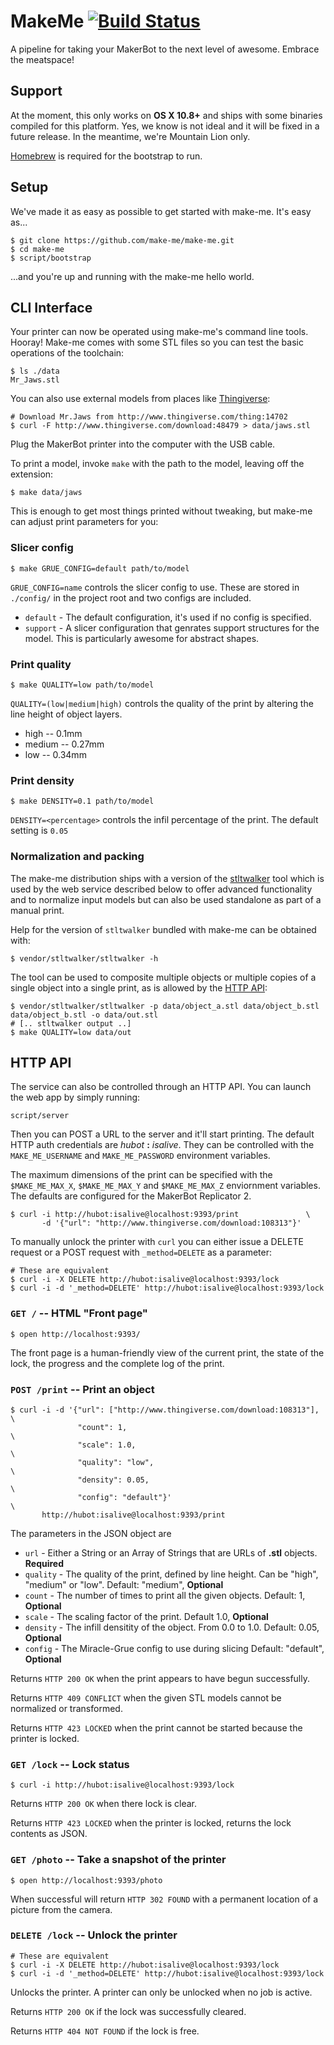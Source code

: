 # MakeMe [![Build Status](https://travis-ci.org/make-me/make-me.png)](https://travis-ci.org/make-me/make-me)
A pipeline for taking your MakerBot to the next level of awesome. Embrace the meatspace!

## Support

At the moment, this only works on **OS X 10.8+** and ships with some binaries
compiled for this platform. Yes, we know is not ideal and it will be
fixed in a future release. In the meantime, we're Mountain Lion only.

[Homebrew](http://mxcl.github.com/homebrew/) is required for the bootstrap to run.

## Setup

We've made it as easy as possible to get started with make-me. It's easy
as...

    $ git clone https://github.com/make-me/make-me.git
    $ cd make-me
    $ script/bootstrap

...and you're up and running with the make-me hello world.

## CLI Interface

Your printer can now be operated using make-me's command line tools.
Hooray! Make-me comes with some STL files so you can test the basic 
operations of the toolchain:

    $ ls ./data
    Mr_Jaws.stl

You can also use external models from places like
[Thingiverse](http://www.thingiverse.com):

    # Download Mr.Jaws from http://www.thingiverse.com/thing:14702
    $ curl -F http://www.thingiverse.com/download:48479 > data/jaws.stl

Plug the MakerBot printer into the computer with the USB cable.

To print a model, invoke `make` with the path to the model, leaving off the
extension:

    $ make data/jaws

This is enough to get most things printed without tweaking, but
make-me can adjust print parameters for you:

### Slicer config

    $ make GRUE_CONFIG=default path/to/model

`GRUE_CONFIG=name` controls the slicer config to use. These are stored in
`./config/` in the project root and two configs are included.

* `default` - The default configuration, it's used if no config is specified.
* `support` - A slicer configuration that genrates support structures
for the model. This is particularly awesome for abstract shapes.

### Print quality

    $ make QUALITY=low path/to/model

`QUALITY=(low|medium|high)` controls the quality of the print by altering the
line height of object layers.

* high   -- 0.1mm
* medium -- 0.27mm
* low    -- 0.34mm

### Print density

    $ make DENSITY=0.1 path/to/model

`DENSITY=<percentage>` controls the infil percentage of the print. The default
setting is `0.05`

### Normalization and packing

The make-me distribution ships with a version of the
[stltwalker](https://github.com/sshirokov/stltwalker) tool which is used by the
web service described below to offer advanced functionality and to normalize
input models but can also be used standalone as part of a manual print.

Help for the version of `stltwalker` bundled with make-me can be obtained with:

    $ vendor/stltwalker/stltwalker -h

The tool can be used to composite multiple objects or multiple copies of a
single object into a single print, as is allowed by the [HTTP API](#http-api):

    $ vendor/stltwalker/stltwalker -p data/object_a.stl data/object_b.stl data/object_b.stl -o data/out.stl
    # [.. stltwalker output ..]
    $ make QUALITY=low data/out

## HTTP API

The service can also be controlled through an HTTP API.
You can launch the web app by simply running:

    script/server

Then you can POST a URL to the server and it'll start printing. The default HTTP
auth credentials are *hubot* **:** *isalive*. They can be controlled with the
`MAKE_ME_USERNAME` and `MAKE_ME_PASSWORD` environment variables.

The maximum dimensions of the print can be specified with the `$MAKE_ME_MAX_X`, `$MAKE_ME_MAX_Y` and
`$MAKE_ME_MAX_Z` enviornment variables. The defaults are configured for the MakerBot Replicator 2.


    $ curl -i http://hubot:isalive@localhost:9393/print               \
           -d '{"url": "http://www.thingiverse.com/download:108313"}'

To manually unlock the printer with `curl` you can either issue a DELETE request
or a POST request with `_method=DELETE` as a parameter:

    # These are equivalent
    $ curl -i -X DELETE http://hubot:isalive@localhost:9393/lock
    $ curl -i -d '_method=DELETE' http://hubot:isalive@localhost:9393/lock

### `GET /` -- HTML "Front page"

    $ open http://localhost:9393/

The front page is a human-friendly view of the current print, the state of the
lock, the progress and the complete log of the print.

### `POST /print` -- Print an object

    $ curl -i -d '{"url": ["http://www.thingiverse.com/download:108313"], \
                   "count": 1,                                            \
                   "scale": 1.0,                                          \
                   "quality": "low",                                      \
                   "density": 0.05,                                       \
                   "config": "default"}'                                  \
           http://hubot:isalive@localhost:9393/print

The parameters in the JSON object are

* `url`     - Either a String or an Array of Strings that are URLs of **.stl** objects. **Required**
* `quality` - The quality of the print, defined by line height. Can be "high", "medium" or "low". Default: "medium", **Optional**
* `count`   - The number of times to print all the given objects. Default: 1, **Optional**
* `scale`   - The scaling factor of the print. Default 1.0, **Optional**
* `density` - The infill densitity of the object. From 0.0 to 1.0. Default: 0.05, **Optional**
* `config`  - The Miracle-Grue config to use during slicing Default: "default", **Optional**

Returns `HTTP 200 OK` when the print appears to have begun successfully.

Returns `HTTP 409 CONFLICT` when the given STL models cannot be normalized or
transformed.

Returns `HTTP 423 LOCKED` when the print cannot be started because the printer
is locked.


### `GET /lock` -- Lock status

    $ curl -i http://hubot:isalive@localhost:9393/lock

Returns `HTTP 200 OK` when there lock is clear.

Returns `HTTP 423 LOCKED` when the printer is locked, returns the lock contents
as JSON.

### `GET /photo` -- Take a snapshot of the printer

    $ open http://localhost:9393/photo

When successful will return `HTTP 302 FOUND` with a permanent location of a
picture from the camera.

### `DELETE /lock` -- Unlock the printer

    # These are equivalent
    $ curl -i -X DELETE http://hubot:isalive@localhost:9393/lock
    $ curl -i -d '_method=DELETE' http://hubot:isalive@localhost:9393/lock

Unlocks the printer. A printer can only be unlocked when no job is active.

Returns `HTTP 200 OK` if the lock was successfully cleared.

Returns `HTTP 404 NOT FOUND` if the lock is free.
